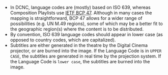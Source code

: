 - In DCNC, language codes are (mostly) based on ISO 639, whereas Composition Playlists use [IETF BCP 47](https://tools.ietf.org/html/bcp47). Although in many cases the mapping is straightforward, BCP 47 allows for a wider range of possibilities (e.g. UN M.49 regions), some of which may be a better fit to the geographic region(s) where the content is to be distributed.
- By convention, ISO 639 language codes should appear in lower case (as opposed to country codes, which are capitalized). 
- Subtitles are either generated in the theatre by the Digital Cinema projector, or are burned into the image. If the Language Code is in `UPPER CASE`, the subtitles are generated in real time by the projection system. If the Language Code is `lower case`, the subtitles are burned into the image.